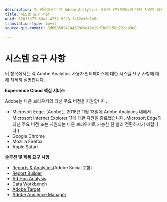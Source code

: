 ```yaml
---
description: 이 항목에서는 각 Adobe Analytics 사용자 인터페이스에 대한 시스템 요구 사항에 대해 자세히 설명합니다.
title: 시스템 요구 사항
uuid: 320f3e77-69aa-4732-9228-fa32a9fe1a5c
translation-type: tm+mt
source-git-commit: 8d6685d241443798be46c19d70d8150d222ab9e8

---
```



# 시스템 요구 사항

이 항목에서는 각 Adobe Analytics 사용자 인터페이스에 대한 시스템 요구 사항에 대해 자세히 설명합니다.

**Experience Cloud 핵심 서비스**

Adobe는 다음 브라우저의 최신 주요 버전을 지원합니다.

* Microsoft Edge. (Adobe는 2018년 11월 13일에 Adobe Analytics 내에서 Microsoft Internet Explorer 11에 대한 지원을 종료했습니다. Microsoft Edge의 최신 주요 버전 또는 지원되는 다른 브라우저로 가능한 한 빨리 전환하시기 바랍니다.)
* Google Chrome
* Mozilla Firefox
* Apple Safari

**솔루션 및 제품 요구 사항**

* [Reports &amp; Analytics](https://docs.adobe.com/content/help/ko-KR/analytics/admin/admin-tools/server-side-forwarding/ssf-requirements.html)(Adobe Social 포함)
* [Report Builder](https://docs.adobe.com/content/help/en/analytics/analyze/report-builder/report-builder-setup/system-requirements.html)
* [Ad Hoc Analysis](https://docs.adobe.com/content/help/en/analytics/analyze/ad-hoc-analysis/c-getting-started.html)
* [Data Workbench](https://docs.adobe.com/content/help/en/data-workbench/using/install/c-data-workbench-client-install.html)
* [Adobe Target](https://docs.adobe.com/content/help/en/target/using/implement-target/before-implement/supported-browsers.html)
* [Adobe Audience Manager](https://docs.adobe.com/content/help/en/audience-manager/user-guide/reference/supported-browsers.html)
